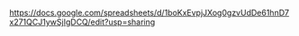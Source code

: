 https://docs.google.com/spreadsheets/d/1boKxEvpjJXog0gzvUdDe61hnD7x271QCJ1ywSjIgDCQ/edit?usp=sharing